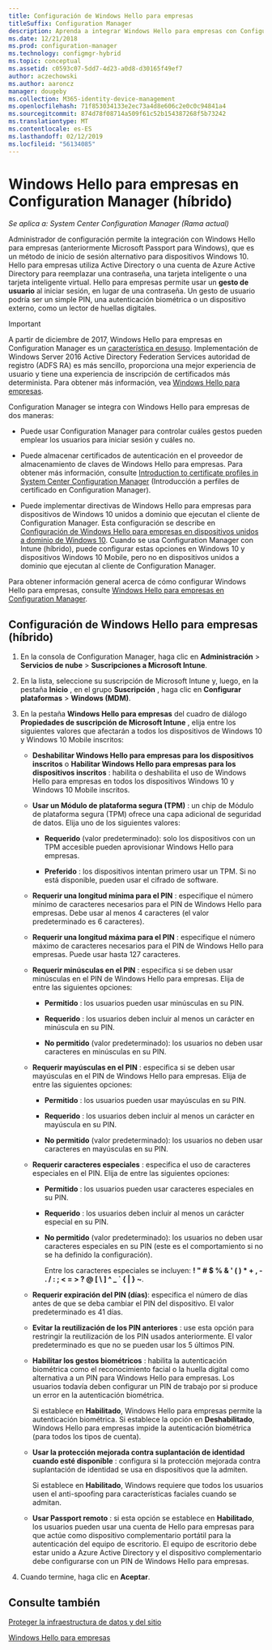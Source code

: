 ```yaml
---
title: Configuración de Windows Hello para empresas
titleSuffix: Configuration Manager
description: Aprenda a integrar Windows Hello para empresas con Configuration Manager.
ms.date: 12/21/2018
ms.prod: configuration-manager
ms.technology: configmgr-hybrid
ms.topic: conceptual
ms.assetid: c0593c07-5dd7-4d23-a0d8-d30165f49ef7
author: aczechowski
ms.author: aaroncz
manager: dougeby
ms.collection: M365-identity-device-management
ms.openlocfilehash: 71f853034133e2ec73a4d8e606c2e0c0c94841a4
ms.sourcegitcommit: 874d78f08714a509f61c52b154387268f5b73242
ms.translationtype: MT
ms.contentlocale: es-ES
ms.lasthandoff: 02/12/2019
ms.locfileid: "56134085"
---
```

# <a name="windows-hello-for-business-settings-in-configuration-manager-hybrid"></a>Windows Hello para empresas en Configuration Manager (híbrido)

*Se aplica a: System Center Configuration Manager (Rama actual)*

Administrador de configuración permite la integración con Windows Hello para empresas (anteriormente Microsoft Passport para Windows), que es un método de inicio de sesión alternativo para dispositivos Windows 10. Hello para empresas utiliza Active Directory o una cuenta de Azure Active Directory para reemplazar una contraseña, una tarjeta inteligente o una tarjeta inteligente virtual. Hello para empresas permite usar un **gesto de usuario** al iniciar sesión, en lugar de una contraseña. Un gesto de usuario podría ser un simple PIN, una autenticación biométrica o un dispositivo externo, como un lector de huellas digitales.  

> [!Important]  
> A partir de diciembre de 2017, Windows Hello para empresas en Configuration Manager es un [característica en desuso](/sccm/core/plan-design/changes/deprecated/removed-and-deprecated-cmfeatures). Implementación de Windows Server 2016 Active Directory Federation Services autoridad de registro (ADFS RA) es más sencillo, proporciona una mejor experiencia de usuario y tiene una experiencia de inscripción de certificados más determinista. Para obtener más información, vea [Windows Hello para empresas](https://docs.microsoft.com/windows/access-protection/hello-for-business/hello-identity-verification).  


Configuration Manager se integra con Windows Hello para empresas de dos maneras:  

- Puede usar Configuration Manager para controlar cuáles gestos pueden emplear los usuarios para iniciar sesión y cuáles no.  

- Puede almacenar certificados de autenticación en el proveedor de almacenamiento de claves de Windows Hello para empresas. Para obtener más información, consulte [Introduction to certificate profiles in System Center Configuration Manager](create-pfx-certificate-profiles.md) (Introducción a perfiles de certificado en Configuration Manager).  

- Puede implementar directivas de Windows Hello para empresas para dispositivos de Windows 10 unidos a dominio que ejecutan el cliente de Configuration Manager. Esta configuración se describe en [Configuración de Windows Hello para empresas en dispositivos unidos a dominio de Windows 10](/sccm/protect/deploy-use/windows-hello-for-business-settings#configure-windows-hello-for-business-on-domain-joined-windows-10-devices). Cuando se usa Configuration Manager con Intune (híbrido), puede configurar estas opciones en Windows 10 y dispositivos Windows 10 Mobile, pero no en dispositivos unidos a dominio que ejecutan al cliente de Configuration Manager.   

Para obtener información general acerca de cómo configurar Windows Hello para empresas, consulte [Windows Hello para empresas en Configuration Manager](/sccm/protect/deploy-use/windows-hello-for-business-settings).



## <a name="configure-windows-hello-for-business-settings-hybrid"></a>Configuración de Windows Hello para empresas (híbrido)  

1. En la consola de Configuration Manager, haga clic en **Administración** > **Servicios de nube** > **Suscripciones a Microsoft Intune**.  

2. En la lista, seleccione su suscripción de Microsoft Intune y, luego, en la pestaña **Inicio** , en el grupo **Suscripción** , haga clic en **Configurar plataformas** > **Windows (MDM)**.  

3. En la pestaña **Windows Hello para empresas** del cuadro de diálogo **Propiedades de suscripción de Microsoft Intune** , elija entre los siguientes valores que afectarán a todos los dispositivos de Windows 10 y Windows 10 Mobile inscritos:  

   - **Deshabilitar Windows Hello para empresas para los dispositivos inscritos** o **Habilitar Windows Hello para empresas para los dispositivos inscritos** : habilita o deshabilita el uso de Windows Hello para empresas en todos los dispositivos Windows 10 y Windows 10 Mobile inscritos.  

   - **Usar un Módulo de plataforma segura (TPM)** : un chip de Módulo de plataforma segura (TPM) ofrece una capa adicional de seguridad de datos. Elija uno de los siguientes valores:  

     -   **Requerido** (valor predeterminado): solo los dispositivos con un TPM accesible pueden aprovisionar Windows Hello para empresas.  

     -   **Preferido** : los dispositivos intentan primero usar un TPM. Si no está disponible, pueden usar el cifrado de software.  

   - **Requerir una longitud mínima para el PIN** : especifique el número mínimo de caracteres necesarios para el PIN de Windows Hello para empresas. Debe usar al menos 4 caracteres (el valor predeterminado es 6 caracteres).  

   - **Requerir una longitud máxima para el PIN** : especifique el número máximo de caracteres necesarios para el PIN de Windows Hello para empresas. Puede usar hasta 127 caracteres.  

   - **Requerir minúsculas en el PIN** : especifica si se deben usar minúsculas en el PIN de Windows Hello para empresas. Elija de entre las siguientes opciones:  

     -   **Permitido** : los usuarios pueden usar minúsculas en su PIN.  

     -   **Requerido** : los usuarios deben incluir al menos un carácter en minúscula en su PIN.  

     -   **No permitido** (valor predeterminado): los usuarios no deben usar caracteres en minúsculas en su PIN.  

   - **Requerir mayúsculas en el PIN** : especifica si se deben usar mayúsculas en el PIN de Windows Hello para empresas. Elija de entre las siguientes opciones:  

     -   **Permitido** : los usuarios pueden usar mayúsculas en su PIN.  

     -   **Requerido** : los usuarios deben incluir al menos un carácter en mayúscula en su PIN.  

     -   **No permitido** (valor predeterminado): los usuarios no deben usar caracteres en mayúsculas en su PIN.  

   - **Requerir caracteres especiales** : especifica el uso de caracteres especiales en el PIN. Elija de entre las siguientes opciones:  

     - **Permitido** : los usuarios pueden usar caracteres especiales en su PIN.  

     - **Requerido** : los usuarios deben incluir al menos un carácter especial en su PIN.  

     - **No permitido** (valor predeterminado): los usuarios no deben usar caracteres especiales en su PIN (este es el comportamiento si no se ha definido la configuración).  

       Entre los caracteres especiales se incluyen: **! " # $ % & ' ( ) \* + , - . / : ; < = > ? @ [ \ ] ^ _ ` { &#124; } ~**.  

   - **Requerir expiración del PIN (días)**: especifica el número de días antes de que se deba cambiar el PIN del dispositivo. El valor predeterminado es 41 días.  

   - **Evitar la reutilización de los PIN anteriores** : use esta opción para restringir la reutilización de los PIN usados anteriormente. El valor predeterminado es que no se pueden usar los 5 últimos PIN.  

   - **Habilitar los gestos biométricos** : habilita la autenticación biométrica como el reconocimiento facial o la huella digital como alternativa a un PIN para Windows Hello para empresas. Los usuarios todavía deben configurar un PIN de trabajo por si produce un error en la autenticación biométrica.  

      Si establece en **Habilitado**, Windows Hello para empresas permite la autenticación biométrica.  Si establece la opción en **Deshabilitado**, Windows Hello para empresas impide la autenticación biométrica (para todos los tipos de cuenta).  

   - **Usar la protección mejorada contra suplantación de identidad cuando esté disponible** : configura si la protección mejorada contra suplantación de identidad se usa en dispositivos que la admiten.  

      Si establece en **Habilitado**, Windows requiere que todos los usuarios usen el anti-spoofing para características faciales cuando se admitan.  

   - **Usar Passport remoto** : si esta opción se establece en **Habilitado**, los usuarios pueden usar una cuenta de Hello para empresas para que actúe como dispositivo complementario portátil para la autenticación del equipo de escritorio. El equipo de escritorio debe estar unido a Azure Active Directory y el dispositivo complementario debe configurarse con un PIN de Windows Hello para empresas.  

4. Cuando termine, haga clic en **Aceptar**.  



## <a name="see-also"></a>Consulte también  

[Proteger la infraestructura de datos y del sitio](/sccm/protect/understand/protect-data-and-site-infrastructure)

[Windows Hello para empresas](https://docs.microsoft.com/windows/security/identity-protection/hello-for-business/hello-identity-verification)  
